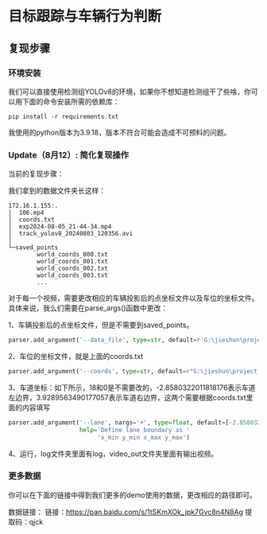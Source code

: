 # 目标跟踪与车辆行为判断

## 复现步骤

### 环境安装

我们可以直接使用检测组YOLOv8的环境，如果你不想知道检测组干了些啥，你可以用下面的命令安装所需的依赖库：

```shell
pip install -r requirements.txt
```

我使用的python版本为3.9.18，版本不符合可能会造成不可预料的问题。

### Update（8月12）: 简化复现操作

当前的复现步骤：

我们拿到的数据文件夹长这样：

```
172.16.1.155:.
│  106.mp4
│  coords.txt
│  exp2024-08-05_21-44-34.mp4
│  track_yolov8_20240803_120356.avi
│
└─saved_points
        world_coords_000.txt
        world_coords_001.txt
        world_coords_002.txt
        world_coords_003.txt
        ...
```

对于每一个视频，需要更改相应的车辆投影后的点坐标文件以及车位的坐标文件。具体来说，我么们需要在parse_args()函数中更改：

1、车辆投影后的点坐标文件，但是不需要到saved_points。

```python
parser.add_argument('--data_file', type=str, default=r'G:\jieshun\project_data\8_5test\point - 副本\172.16.1.155') # saved_points上一级
```

2、车位的坐标文件，就是上面的coords.txt

```python
parser.add_argument('--coords', type=str, default=r"G:\jieshun\project_data\8_5test\point - 副本\172.16.1.155\coords.txt", help='车位坐标文件')
```

3、车道坐标：如下所示，18和0是不需要改的，-2.8580322011818176表示车道左边界，3.9289563490177057表示车道右边界，这两个需要根据coords.txt里面的内容填写

```python
parser.add_argument('--lane', nargs='+', type=float, default=[-2.8580322011818176, 18, 3.9289563490177057, 0],
                    help='Define lane boundary as '
                         'x_min y_min x_max y_max')
```

4、运行，log文件夹里面有log，video_out文件夹里面有输出视频。

### 更多数据

你可以在下面的链接中得到我们更多的demo使用的数据，更改相应的路径即可。

数据链接：
链接：https://pan.baidu.com/s/1tSKmXOk_jpk7Gvc8n4N8Ag 
提取码：qjck 
